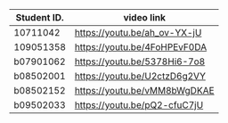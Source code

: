 | Student ID. | video link    |
| --------- | --------- | 
| 10711042  | https://youtu.be/ah_ov-YX-jU	| 
| 109051358 | https://youtu.be/4FoHPEvF0DA	| 
| b07901062 | https://youtu.be/5378Hi6-7o8	| 
| b08502001	| https://youtu.be/U2ctzD6g2VY	| 
| b08502152 | https://youtu.be/vMM8bWgDKAE	| 
| b09502033 | https://youtu.be/pQ2-cfuC7jU	| 
